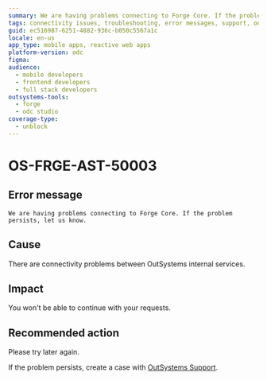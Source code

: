 ```yaml
---
summary: We are having problems connecting to Forge Core. If the problem persists, let us know.
tags: connectivity issues, troubleshooting, error messages, support, outsystems troubleshooting
guid: ec516987-6251-4882-936c-b050c5567a1c
locale: en-us
app_type: mobile apps, reactive web apps
platform-version: odc
figma:
audience:
  - mobile developers
  - frontend developers
  - full stack developers
outsystems-tools:
  - forge
  - odc studio
coverage-type:
  - unblock
---
```


# OS-FRGE-AST-50003

## Error message

`We are having problems connecting to Forge Core. If the problem persists, let us know.`

## Cause

There are connectivity problems between OutSystems internal services.

## Impact

You won't be able to continue with your requests.

## Recommended action

Please try later again.

If the problem persists, create a case with [OutSystems Support](https://www.outsystems.com/support/portal/open-support-case?ErrorCode=OS-FRGE-AST-50003).
